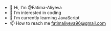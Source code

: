 - 👋 Hi, I’m @Fatima-Aliyeva
- 👀 I’m interested in coding
- 🌱 I’m currently learning JavaScript
- 📫 How to reach me fatimaliyeva96@gmail.com

<!---
Fatima-Aliyeva/Fatima-Aliyeva is a ✨ special ✨ repository because its `README.md` (this file) appears on your GitHub profile.
You can click the Preview link to take a look at your changes.
--->
